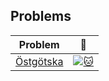 ## Problems
| Problem | :link: |
| - | - |
| [Östgötska](https://github.com/JonSteinn/Kattis-Solutions/tree/master/src/%C3%96stg%C3%B6tska) | [![:cat:](https://open.kattis.com/favicon)](https://open.kattis.com/problems/ostgotska) |
